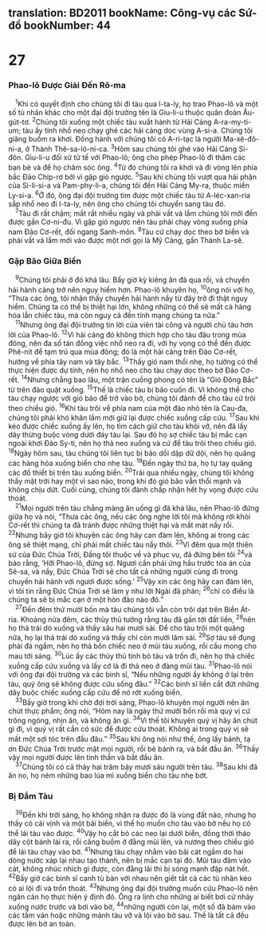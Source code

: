 translation: BD2011
bookName: Công-vụ các Sứ-đồ 
bookNumber: 44
-------

<div class="title"><h1>27</h1><h3>Phao-lô Ðược Giải Ðến Rô-ma</h3></div>
<span class="verse cong_27_1"> <sup>1</sup>Khi có quyết định cho chúng tôi đi tàu qua I-ta-ly, họ trao Phao-lô và một số tù nhân khác cho một đại đội trưởng tên là Giu-li-u thuộc quân đoàn Âu-gút-tơ. </span>
<span class="verse cong_27_2"><sup>2</sup>Chúng tôi xuống một chiếc tàu xuất hành từ Hải Cảng A-ra-my-ti-um; tàu ấy tính nhổ neo chạy ghé các hải cảng dọc vùng A-si-a. Chúng tôi giăng buồm ra khơi. Ðồng hành với chúng tôi có A-ri-tạc là người Ma-xê-đô-ni-a, ở Thành Thê-sa-lô-ni-ca. </span>
<span class="verse cong_27_3"><sup>3</sup>Hôm sau chúng tôi ghé vào Hải Cảng Si-đôn. Giu-li-u đối xử tử tế với Phao-lô; ông cho phép Phao-lô đi thăm các bạn bè và để họ chăm sóc ông. </span>
<span class="verse cong_27_4"><sup>4</sup>Từ đó chúng tôi ra khơi và đi vòng lên phía bắc Ðảo Chíp-rơ bởi vì gặp gió ngược. </span>
<span class="verse cong_27_5"><sup>5</sup>Sau khi chúng tôi vượt qua hải phận của Si-li-si-a và Pam-phy-li-a, chúng tôi đến Hải Cảng My-ra, thuộc miền Ly-si-a. </span>
<span class="verse cong_27_6"><sup>6</sup>Ở đó, ông đại đội trưởng tìm được một chiếc tàu từ A-léc-xan-ria sắp nhổ neo đi I-ta-ly, nên ông cho chúng tôi chuyển sang tàu đó.<br/></span>
<span class="verse cong_27_7"> <sup>7</sup>Tàu đi rất chậm; mất rất nhiều ngày và phải vất vả lắm chúng tôi mới đến được gần Cơ-ni-đu. Vì gặp gió ngược nên tàu phải chạy vòng xuống phía nam Ðảo Cơ-rết, đối ngang Sanh-môn. </span>
<span class="verse cong_27_8"><sup>8</sup>Tàu cứ chạy dọc theo bờ biển và phải vất vả lắm mới vào được một nơi gọi là Mỹ Cảng, gần Thành La-sê.<br/></span>
<div class="title"><h3>Gặp Bão Giữa Biển</h3></div>
<span class="verse cong_27_9"> <sup>9</sup>Chúng tôi phải ở đó khá lâu. Bấy giờ kỳ kiêng ăn đã qua rồi, và chuyến hải hành càng trở nên nguy hiểm hơn. Phao-lô khuyên họ, </span>
<span class="verse cong_27_10"><sup>10</sup>ông nói với họ, “Thưa các ông, tôi nhận thấy chuyến hải hành nầy từ đây trở đi thật nguy hiểm. Chúng ta có thể bị thiệt hại lớn, không những có thể sẽ mất cả hàng hóa lẫn chiếc tàu, mà còn nguy cả đến tính mạng chúng ta nữa.”<br/></span>
<span class="verse cong_27_11"> <sup>11</sup>Nhưng ông đại đội trưởng tin lời của viên tài công và người chủ tàu hơn lời của Phao-lô. </span>
<span class="verse cong_27_12"><sup>12</sup>Vì hải cảng đó không thích hợp cho tàu đậu trong mùa đông, nên đa số tán đồng việc nhổ neo ra đi, với hy vọng có thể đến được Phê-nít để tạm trú qua mùa đông; đó là một hải cảng trên Ðảo Cơ-rết, hướng về phía tây nam và tây bắc. </span>
<span class="verse cong_27_13"><sup>13</sup>Thấy gió nam thổi nhẹ, họ tưởng có thể thực hiện được dự tính, nên họ nhổ neo cho tàu chạy dọc theo bờ Ðảo Cơ-rết. </span>
<span class="verse cong_27_14"><sup>14</sup>Nhưng chẳng bao lâu, một trận cuồng phong có tên là “Gió Ðông Bắc” từ trên đảo quật xuống. </span>
<span class="verse cong_27_15"><sup>15</sup>Thế là chiếc tàu bị bão cuốn đi. Vì không thể cho tàu chạy ngược với gió bão để trở vào bờ, chúng tôi đành để cho tàu cứ trôi theo chiều gió. </span>
<span class="verse cong_27_16"><sup>16</sup>Khi tàu trôi về phía nam của một đảo nhỏ tên là Cau-đa, chúng tôi phải khó khăn lắm mới giữ lại được chiếc xuồng cấp cứu. </span>
<span class="verse cong_27_17"><sup>17</sup>Sau khi kéo được chiếc xuồng ấy lên, họ tìm cách giữ cho tàu khỏi vỡ, nên đã lấy dây thừng buộc vòng dưới đáy tàu lại. Sau đó họ sợ chiếc tàu bị mắc cạn ngoài khơi Ðảo Sy-ti, nên họ thả neo xuống và cứ để tàu trôi theo chiều gió. </span>
<span class="verse cong_27_18"><sup>18</sup>Ngày hôm sau, tàu chúng tôi liên tục bị bão dồi dập dữ dội, nên họ quăng các hàng hóa xuống biển cho nhẹ tàu. </span>
<span class="verse cong_27_19"><sup>19</sup>Ðến ngày thứ ba, họ tự tay quăng các đồ thiết bị trên tàu xuống biển. </span>
<span class="verse cong_27_20"><sup>20</sup>Trải qua nhiều ngày, chúng tôi không thấy mặt trời hay một vì sao nào, trong khi đó gió bão vẫn thổi mạnh và không chịu dứt. Cuối cùng, chúng tôi đành chấp nhận hết hy vọng được cứu thoát.<br/></span>
<span class="verse cong_27_21"> <sup>21</sup>Mọi người trên tàu chẳng màng ăn uống gì đã khá lâu, nên Phao-lô đứng giữa họ và nói, “Thưa các ông, nếu các ông nghe lời tôi mà không rời khỏi Cơ-rết thì chúng ta đã tránh được những thiệt hại và mất mát nầy rồi. </span>
<span class="verse cong_27_22"><sup>22</sup>Nhưng bây giờ tôi khuyên các ông hãy can đảm lên, không ai trong các ông sẽ thiệt mạng, chỉ phải mất chiếc tàu nầy thôi. </span>
<span class="verse cong_27_23"><sup>23</sup>Vì đêm qua một thiên sứ của Ðức Chúa Trời, Ðấng tôi thuộc về và phục vụ, đã đứng bên tôi </span>
<span class="verse cong_27_24"><sup>24</sup>và bảo rằng, ‘Hỡi Phao-lô, đừng sợ. Ngươi cần phải ứng hầu trước tòa án của Sê-sa, và nầy, Ðức Chúa Trời sẽ cho tất cả những người cùng đi trong chuyến hải hành với ngươi được sống.’ </span>
<span class="verse cong_27_25"><sup>25</sup>Vậy xin các ông hãy can đảm lên, vì tôi tin rằng Ðức Chúa Trời sẽ làm y như lời Ngài đã phán; </span>
<span class="verse cong_27_26"><sup>26</sup>chỉ có điều là chúng ta sẽ bị mắc cạn ở một hòn đảo nào đó.”<br/></span>
<span class="verse cong_27_27"> <sup>27</sup>Ðến đêm thứ mười bốn mà tàu chúng tôi vẫn còn trôi dạt trên Biển Át-ria. Khoảng nửa đêm, các thủy thủ tưởng rằng tàu đã gần tới đất liền, </span>
<span class="verse cong_27_28"><sup>28</sup>nên họ thả trái dò xuống và thấy sâu hai mươi sải. Ðể cho tàu trôi một quãng nữa, họ lại thả trái dò xuống và thấy chỉ còn mười lăm sải. </span>
<span class="verse cong_27_29"><sup>29</sup>Sợ tàu sẽ đụng phải đá ngầm, nên họ thả bốn chiếc neo ở mũi tàu xuống, rồi cầu mong cho mau tới sáng. </span>
<span class="verse cong_27_30"><sup>30</sup>Lúc ấy các thủy thủ tính bỏ tàu và trốn đi, nên họ thả chiếc xuồng cấp cứu xuống và lấy cớ là đi thả neo ở đàng mũi tàu. </span>
<span class="verse cong_27_31"><sup>31</sup>Phao-lô nói với ông đại đội trưởng và các binh sĩ, “Nếu những người ấy không ở lại trên tàu, quý ông sẽ không được cứu sống đâu.” </span>
<span class="verse cong_27_32"><sup>32</sup>Các binh sĩ liền cắt đứt những dây buộc chiếc xuồng cấp cứu để nó rớt xuống biển.<br/></span>
<span class="verse cong_27_33"> <sup>33</sup>Bấy giờ trong khi chờ đợi trời sáng, Phao-lô khuyên mọi người nên ăn chút thực phẩm; ông nói, “Hôm nay là ngày thứ mười bốn rồi mà quý vị cứ trông ngóng, nhịn ăn, và không ăn gì. </span>
<span class="verse cong_27_34"><sup>34</sup>Vì thế tôi khuyên quý vị hãy ăn chút gì đi, vì quý vị rất cần có sức để được cứu thoát. Không ai trong quý vị sẽ mất một sợi tóc trên đầu đâu.” </span>
<span class="verse cong_27_35"><sup>35</sup>Sau khi ông nói như thế, ông lấy bánh, tạ ơn Ðức Chúa Trời trước mặt mọi người, rồi bẻ bánh ra, và bắt đầu ăn. </span>
<span class="verse cong_27_36"><sup>36</sup>Thấy vậy mọi người được lên tinh thần và bắt đầu ăn.<br/></span>
<span class="verse cong_27_37"> <sup>37</sup>Chúng tôi có cả thảy hai trăm bảy mươi sáu người trên tàu. </span>
<span class="verse cong_27_38"><sup>38</sup>Sau khi đã ăn no, họ ném những bao lúa mì xuống biển cho tàu nhẹ bớt.<br/></span>
<div class="title"><h3>Bị Ðắm Tàu</h3></div>
<span class="verse cong_27_39"> <sup>39</sup>Ðến khi trời sáng, họ không nhận ra được đó là vùng đất nào, nhưng họ thấy có cái vịnh và một bãi biển, vì thế họ muốn cho tàu vào bờ nếu họ có thể lái tàu vào được. </span>
<span class="verse cong_27_40"><sup>40</sup>Vậy họ cắt bỏ các neo lại dưới biển, đồng thời tháo dây cột bánh lái ra, rồi căng buồm ở đằng mũi lên, và nương theo chiều gió để lái tàu chạy vào bờ. </span>
<span class="verse cong_27_41"><sup>41</sup>Nhưng tàu chạy nhằm vào bãi cát ngầm do hai dòng nước xáp lại nhau tạo thành, nên bị mắc cạn tại đó. Mũi tàu đâm vào cát, không nhúc nhích gì được, còn đằng lái thì bị sóng mạnh đập nát hết. </span>
<span class="verse cong_27_42"><sup>42</sup>Bấy giờ các binh sĩ canh tù bàn với nhau nên giết tất cả các tù nhân kẻo có ai lội đi và trốn thoát. </span>
<span class="verse cong_27_43"><sup>43</sup>Nhưng ông đại đội trưởng muốn cứu Phao-lô nên ngăn cản họ thực hiện ý định đó. Ông ra lịnh cho những ai biết bơi cứ nhảy xuống nước trước và bơi vào bờ, </span>
<span class="verse cong_27_44"><sup>44</sup>những người còn lại, một số đã bám vào các tấm ván hoặc những mảnh tàu vỡ và lội vào bờ sau. Thế là tất cả đều được lên bờ an toàn.<br/></span>
